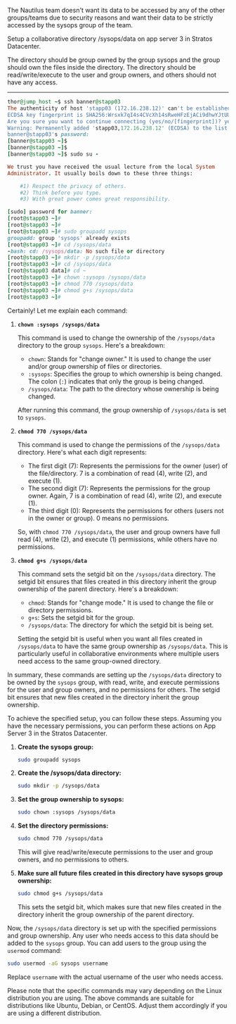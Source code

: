The Nautilus team doesn't want its data to be accessed by any of the other groups/teams due to security reasons and want their data to be strictly accessed by the sysops group of the team.



Setup a collaborative directory /sysops/data on app server 3 in Stratos Datacenter.


The directory should be group owned by the group sysops and the group should own the files inside the directory. The directory should be read/write/execute to the user and group owners, and others should not have any access.

-----------

```ruby
thor@jump_host ~$ ssh banner@stapp03
The authenticity of host 'stapp03 (172.16.238.12)' can't be established.
ECDSA key fingerprint is SHA256:Wrsxk7qI4s4CVcXh14sRweHFzEjACi9dhwYJtUUIQQI.
Are you sure you want to continue connecting (yes/no/[fingerprint])? yes
Warning: Permanently added 'stapp03,172.16.238.12' (ECDSA) to the list of known hosts.
banner@stapp03's password: 
[banner@stapp03 ~]$ 
[banner@stapp03 ~]$ 
[banner@stapp03 ~]$ sudo su -

We trust you have received the usual lecture from the local System
Administrator. It usually boils down to these three things:

    #1) Respect the privacy of others.
    #2) Think before you type.
    #3) With great power comes great responsibility.

[sudo] password for banner: 
[root@stapp03 ~]# 
[root@stapp03 ~]# 
[root@stapp03 ~]# sudo groupadd sysops
groupadd: group 'sysops' already exists
[root@stapp03 ~]# cd /sysops/data
-bash: cd: /sysops/data: No such file or directory
[root@stapp03 ~]# mkdir -p /sysops/data
[root@stapp03 ~]# cd /sysops/data
[root@stapp03 data]# cd ~
[root@stapp03 ~]# chown :sysops /sysops/data
[root@stapp03 ~]# chmod 770 /sysops/data
[root@stapp03 ~]# chmod g+s /sysops/data
[root@stapp03 ~]# 
```
Certainly! Let me explain each command:

1. **`chown :sysops /sysops/data`**

   This command is used to change the ownership of the `/sysops/data` directory to the group `sysops`. Here's a breakdown:

   - `chown`: Stands for "change owner." It is used to change the user and/or group ownership of files or directories.
   - `:sysops`: Specifies the group to which ownership is being changed. The colon (`:`) indicates that only the group is being changed.
   - `/sysops/data`: The path to the directory whose ownership is being changed.

   After running this command, the group ownership of `/sysops/data` is set to `sysops`.

2. **`chmod 770 /sysops/data`**

   This command is used to change the permissions of the `/sysops/data` directory. Here's what each digit represents:

   - The first digit (7): Represents the permissions for the owner (user) of the file/directory. 7 is a combination of read (4), write (2), and execute (1).
   - The second digit (7): Represents the permissions for the group owner. Again, 7 is a combination of read (4), write (2), and execute (1).
   - The third digit (0): Represents the permissions for others (users not in the owner or group). 0 means no permissions.

   So, with `chmod 770 /sysops/data`, the user and group owners have full read (4), write (2), and execute (1) permissions, while others have no permissions.

3. **`chmod g+s /sysops/data`**

   This command sets the setgid bit on the `/sysops/data` directory. The setgid bit ensures that files created in this directory inherit the group ownership of the parent directory. Here's a breakdown:

   - `chmod`: Stands for "change mode." It is used to change the file or directory permissions.
   - `g+s`: Sets the setgid bit for the group.
   - `/sysops/data`: The directory for which the setgid bit is being set.

   Setting the setgid bit is useful when you want all files created in `/sysops/data` to have the same group ownership as `/sysops/data`. This is particularly useful in collaborative environments where multiple users need access to the same group-owned directory.

In summary, these commands are setting up the `/sysops/data` directory to be owned by the `sysops` group, with read, write, and execute permissions for the user and group owners, and no permissions for others. The setgid bit ensures that new files created in the directory inherit the group ownership.


To achieve the specified setup, you can follow these steps. Assuming you have the necessary permissions, you can perform these actions on App Server 3 in the Stratos Datacenter.

1. **Create the sysops group:**
   
   ```bash
   sudo groupadd sysops
   ```

2. **Create the /sysops/data directory:**

   ```bash
   sudo mkdir -p /sysops/data
   ```

3. **Set the group ownership to sysops:**

   ```bash
   sudo chown :sysops /sysops/data
   ```

4. **Set the directory permissions:**

   ```bash
   sudo chmod 770 /sysops/data
   ```

   This will give read/write/execute permissions to the user and group owners, and no permissions to others.

5. **Make sure all future files created in this directory have sysops group ownership:**

   ```bash
   sudo chmod g+s /sysops/data
   ```

   This sets the setgid bit, which makes sure that new files created in the directory inherit the group ownership of the parent directory.

Now, the `/sysops/data` directory is set up with the specified permissions and group ownership. Any user who needs access to this data should be added to the `sysops` group. You can add users to the group using the `usermod` command:

```bash
sudo usermod -aG sysops username
```

Replace `username` with the actual username of the user who needs access.

Please note that the specific commands may vary depending on the Linux distribution you are using. The above commands are suitable for distributions like Ubuntu, Debian, or CentOS. Adjust them accordingly if you are using a different distribution.

